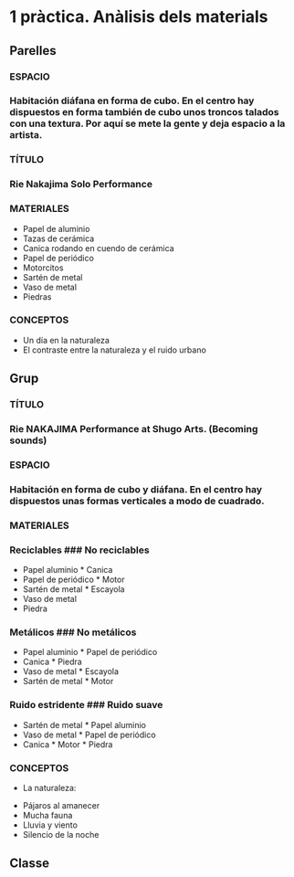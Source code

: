# 1 pràctica. Anàlisis dels materials
## Parelles
### ESPACIO
### Habitación diáfana en forma de cubo. En el centro hay dispuestos en forma también de cubo unos troncos talados con una textura. Por aquí se mete la gente y deja espacio a la artista.

### TÍTULO
### Rie Nakajima Solo Performance

### MATERIALES
* Papel de aluminio
* Tazas de cerámica
* Canica rodando en cuendo de cerámica
* Papel de periódico
* Motorcitos
* Sartén de metal
* Vaso de metal
* Piedras

### CONCEPTOS
* Un día en la naturaleza
* El contraste entre la naturaleza y el ruido urbano

## Grup
### TÍTULO
### Rie NAKAJIMA Performance at Shugo Arts. (Becoming sounds)

### ESPACIO
### Habitación en forma de cubo y diáfana. En el centro hay dispuestos unas formas verticales a modo de cuadrado.

### MATERIALES
### Reciclables         ### No reciclables
* Papel aluminio        * Canica
* Papel de periódico    * Motor
* Sartén de metal       * Escayola
* Vaso de metal
* Piedra

### Metálicos           ### No metálicos
* Papel aluminio        * Papel de periódico
* Canica                * Piedra
* Vaso de metal         * Escayola
* Sartén de metal       * Motor

### Ruido estridente    ### Ruido suave
* Sartén de metal       * Papel aluminio
* Vaso de metal         * Papel de periódico
* Canica                * Motor
                        * Piedra

### CONCEPTOS
* La naturaleza:
- Pájaros al amanecer
- Mucha fauna
- Lluvia y viento
- Silencio de la noche

## Classe
